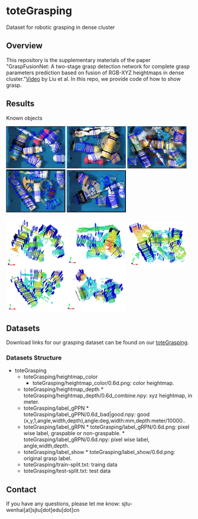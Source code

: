# toteGrasping
Dataset for robotic grasping in dense cluster

## Overview
This repository is the supplementary materials of the paper "GraspFusionNet: A two-stage grasp detection network for complete grasp parameters prediction based on fusion of RGB-XYZ heightmaps in dense cluster."[Video](https://www.youtube.com/watch?v=SsE5-FuK5jo) by Liu et al. In this repo, we provide  code of how to show grasp.

## Results
Known objects
<p>
	<img src ="results/known/000011_color.png" width="160" />
	<img src ="results/known/000110_color.png" width="160" />
	<img src ="results/known/000135_color.png" width="160" />
	<img src ="results/known/000148_color.png" width="160" />
	<img src ="results/known/000176_color.png" width="160" />
</p>
<p>
	<img src ="results/known/000011_3d.png" width="160" /> 
	<img src ="results/known/000110_3d.png" width="160" />
	<img src ="results/known/000135_3d.png" width="160" />
	<img src ="results/known/000148_depth.png" width="160" />
	<img src ="results/known/000176_3d.png" width="160" />
</p>


## Datasets
Download links for our grasping dataset  can be found on our [toteGrasping](http://vision.princeton.edu/projects/2017/arc/#datasets).

### Datasets Structure
* toteGrasping
	* toteGrasping/heightmap_color
		* toteGrasping/heightmap_color/0.6d.png: color heightmap.
  * toteGrasping/heightmap_depth
		* toteGrasping/heightmap_depth/0.6d_combine.npy: xyz heightmap, in meter.
  * toteGrasping/label_gPPN
		* toteGrasping/label_gPPN/0.6d_bad|good.npy: good (x,y,1,angle,width,depth),angle:deg,width:mm,depth:meter/10000..
  * toteGrasping/label_gRPN
		* toteGrasping/label_gRPN/0.6d.png: pixel wise label, graspable or non-graspable.
		* toteGrasping/label_gRPN/0.6d.npy: pixel wise label, angle,width,depth.
  * toteGrasping/label_show
		* toteGrasping/label_show/0.6d.png: original grasp label.
  * toteGrasping/train-split.txt: traing data
  * toteGrasping/test-split.txt:  test data

## Contact
If you have any questions, please let me know:  sjtu-wenhai[at]sjtu[dot]edu[dot]cn


